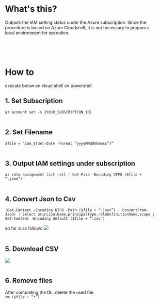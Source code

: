 # What's this?
Outputs the IAM setting status under the Azure subscription.
Since the procedure is based on Azure Cloudshell, it is not necessary to prepare a local environment for execution. 


<br />
<br />
<br />

# How to
execute below on cloud shell on powershell  

## 1. Set Subscription
```az account set -s {YOUR_SUBSCRIPTION_ID}```
<br />
<br />
## 2. Set Filename
```$file = “iam_$(Get-Date -Format “yyyyMMddhhmmss”)”```
<br />
<br />
## 3. Output IAM settings under subscription
```az role assignment list –all | Out-File -Encoding UTF8 ($file + “.json”)```
<br />
<br />
## 4. Convert Json to Csv
```(Get-Content -Encoding UTF8 -Path ($file + “.json”) | ConvertFrom-Json) | Select principalName,principalType,roleDefinitionName,scope | Set-Content -Encoding Default ($file + “.csv”)```

 so far is as follows
![](2020-11-09-12-03-40.png)
<br />
<br />
## 5. Download CSV
![](2020-11-09-12-06-37.png)
<br />
<br />
## 6. Remove files
After completing the DL, delete the used file.  
```rm ($file + “*”)```
